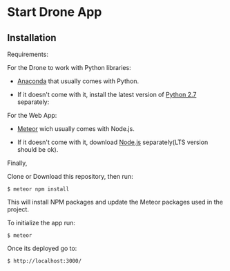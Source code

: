 # Start Drone App

## Installation

Requirements:

For the Drone to work with Python libraries:
- [Anaconda](https://conda.io/docs/user-guide/install/index.html) that usually comes with Python.	

- If it doesn't come with it, install the latest version of [Python 2.7](https://www.python.org/downloads/) separately:

For the Web App:

- [Meteor](https://www.meteor.com/install) wich usually comes with Node.js.

- If it doesn't come with it, download [Node.js](https://nodejs.org/en/download/) separately(LTS version should be ok).

Finally,

Clone or Download this repository, then run:

    $ meteor npm install

This will install NPM packages and update the Meteor packages used in the project.

To initialize the app run:

    $ meteor

Once its deployed go to:

	$ http://localhost:3000/